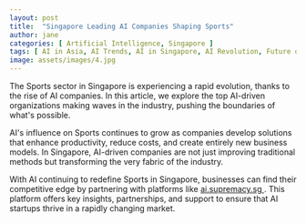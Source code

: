 ```yaml
---
layout: post
title:  "Singapore Leading AI Companies Shaping Sports"
author: jane
categories: [ Artificial Intelligence, Singapore ]
tags: [ AI in Asia, AI Trends, AI in Singapore, AI Revolution, Future of AI ]
image: assets/images/4.jpg
---
```


The Sports sector in Singapore is experiencing a rapid evolution, thanks to the rise of AI companies. In this article, we explore the top AI-driven organizations making waves in the industry, pushing the boundaries of what's possible.

AI's influence on Sports continues to grow as companies develop solutions that enhance productivity, reduce costs, and create entirely new business models. In Singapore, AI-driven companies are not just improving traditional methods but transforming the very fabric of the industry.

With AI continuing to redefine Sports in Singapore, businesses can find their competitive edge by partnering with platforms like <a href="https://ai.supremacy.sg" target="_blank"> ai.supremacy.sg </a>. This platform offers key insights, partnerships, and support to ensure that AI startups thrive in a rapidly changing market.
